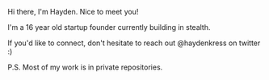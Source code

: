 Hi there, I'm Hayden. Nice to meet you!

I'm a 16 year old startup founder currently building in stealth.

If you'd like to connect, don't hesitate to reach out @haydenkress on twitter :)

P.S. Most of my work is in private repositories.

<!---
haydenxyz/haydenxyz is a ✨ special ✨ repository because its `README.md` (this file) appears on your GitHub profile.
You can click the Preview link to take a look at your changes.
--->

